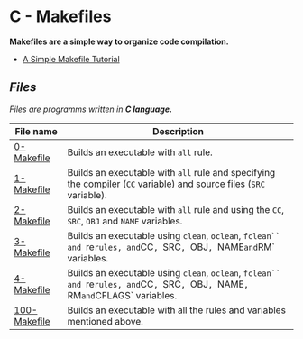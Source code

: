# C - Makefiles

**Makefiles are a simple way to organize code compilation.** </br>
* [A Simple Makefile Tutorial](https://www.cs.colby.edu/maxwell/courses/tutorials/maketutor/)


## *Files*
*Files are programms written in **C language.***

File name | Description
--- | ---
[0-Makefile](https://github.com/Donaldoo/holbertonschool-low_level_programming/blob/main/makefiles/0-Makefile) | Builds an executable with `all` rule.
[1-Makefile](https://github.com/Donaldoo/holbertonschool-low_level_programming/blob/main/makefiles/1-Makefile) | Builds an executable with `all` rule and specifying the compiler (`CC` variable) and source files (`SRC` variable).
[2-Makefile](https://github.com/Donaldoo/holbertonschool-low_level_programming/blob/main/makefiles/2-Makefile) | Builds an executable with `all` rule and using the `CC`, `SRC`, `OBJ` and `NAME` variables.
[3-Makefile](https://github.com/Donaldoo/holbertonschool-low_level_programming/blob/main/makefiles/3-Makefile) | Builds an executable using `clean`, `oclean`, `fclean`` and `re` rules, and `CC`, `SRC`, `OBJ`, `NAME` and `RM` variables.
[4-Makefile](https://github.com/Donaldoo/holbertonschool-low_level_programming/blob/main/makefiles/4-Makefile) | Builds an executable using `clean`, `oclean`, `fclean`` and `re` rules, and `CC`, `SRC`, `OBJ`, `NAME`, `RM` and `CFLAGS` variables.
[100-Makefile](https://github.com/Donaldoo/holbertonschool-low_level_programming/blob/main/makefiles/100-Makefile) | Builds an executable with all the rules and variables mentioned above.
